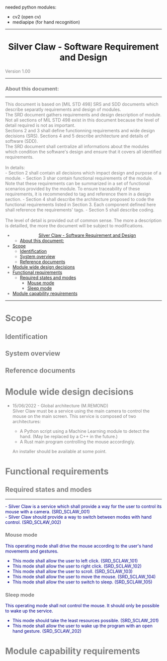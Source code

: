 needed python modules: 
- cv2 (open cv)
- mediapipe (for hand recognition)

***
# <center>Silver Claw - Software Requirement and Design</center>

<span style="color:grey">
Version 1.00 

***
### About this document:</span>
***
<span style="color:grey">
This document is based on [MIL STD 498] SRS and SDD documents which describe separatly requirements and design of modules.
<br>
The SRD document gathers requirements and design description of module. Not all sections of MIL STD 498 exist in this document because the level of detail required is not as important.
<br>
Sections 2 and 3 shall define functionning requirements and wide design decisions (SRS). Sections 4 and 5 describe architecture and details of software (SDD).
<br>
The SRD document shall centralize all informations about the modules which condition the software's design and ensure that it covers all identified requirements.
<br>
<br>
In details: <br>
- Section 2 shall contain all decisions which impact design and purpose of a module.
- Section 3 shar contain functional requirements of the module. Note that these requirements can be summarized in a set of functional scenarios provided by the module. To ensure traceability of these requirements, it is recommended to tag and reference them in a design section.
- Section 4 shall describe the architecture proposed to code the functional requirements listed in Section 3. Each component defined here shall reference the requirements' tags.
- Section 5 shall describe coding.
<br>
<br>
The level of detail is provided out of common sense. The more a description is detailled, the more the document will be subject to modifications.
</span>

- [<center>Silver Claw - Software Requirement and Design</center>](#centersilver-claw---software-requirement-and-designcenter)
    - [About this document:</span>](#about-this-documentspan)
- [Scope <a name="scope"></a>](#scope-)
  - [Identification <a name="identification"></a>](#identification-)
  - [System overview <a name="system_overview"></a>](#system-overview-)
  - [Reference documents <a name="reference documents"></a>](#reference-documents-)
- [Module wide design decisions <a name="module_wide_design"></a>](#module-wide-design-decisions-)
- [Functional requirements <a name="functional_requirements"></a>](#functional-requirements-)
  - [Required states and modes <a name="required_states"></a>](#required-states-and-modes-)
    - [Mouse mode <a name="mouse_mode"></a>](#mouse-mode-)
    - [Sleep mode](#sleep-mode)
- [Module capability requirements](#module-capability-requirements)

***
# Scope <a name="scope"></a>
## Identification <a name="identification"></a>
## System overview <a name="system_overview"></a>
## Reference documents <a name="reference documents"></a>

# Module wide design decisions <a name="module_wide_design"></a>
- 15/06/2022 - Global architecture (M.REMOND)<br>
    Silver Claw must be a service using the main camera to control the mouse on the main screen. This service is composed of two architectures:
    - A Python script using a Machine Learning module to detect the hand. (May be replaced by a C++ in the future.)
    - A Rust main program controlling the mouse accordingly.

    An installer should be available at some point.

# Functional requirements <a name="functional_requirements"></a>
## Required states and modes <a name="required_states"></a>
***
<span style="color:darkblue">
- Silver Claw is a service which shall provide a way for the user to control its mouse with a camera. (SRD_SCLAW_001)<br>
- Silver Claw should provide a way to switch between modes with hand control. (SRD_SCLAW_002)<br>
</span>

### Mouse mode <a name="mouse_mode"></a>
<span style="color:darkblue">
This operating mode shall drive the mouse according to the user's hand movements and gestures.<br>

- This mode shall allow the user to left click. (SRD_SCLAW_101)<br>
- This mode shall allow the user to right click. (SRD_SCLAW_102)<br>
- This mode shall allow the user to scroll. (SRD_SCLAW_103) <br>
- This mode shall allow the user to move the mouse. (SRD_SCLAW_104)<br>
- This mode shall allow the user to switch to sleep. (SRD_SCLAW_105)<br>
</span>

### Sleep mode
<span style="color:darkblue">
This operating mode shall not control the mouse. It should only be possible to wake up the service. <br>

- This mode should take the least resources possible. (SRD_SCLAW_201)<br>
- This mode shall allow the user to wake up the program with an open hand gesture. (SRD_SCLAW_202)<br>
</span>

# Module capability requirements 